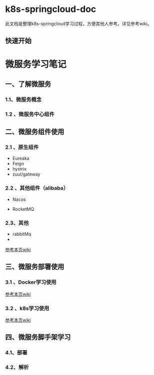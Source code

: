 # k8s-springcloud-doc

此文档是整理k8s-springcloud学习过程，方便其他人参考。详见参考wiki。

## 快速开始
# 微服务学习笔记

## 一、了解微服务

### 1.1、微服务概念

### 1.2 、微服务中心组件

## 二、微服务组件使用

### 2.1 、原生组件

- Eureaka
- Feign
- hystrix
- zuul/gateway

### 2.2 、其他组件（alibaba）

- Nacos

- RocketMQ

### 2.3、其他

- rabbitMq
- 
[参考本页wiki](http://192.168.168.163/guyingzhi/k8s-springcloud-doc/wikis/k8s-springcloud(3)-rabbitmq%E5%AD%A6%E4%B9%A0 "rabbitMq学习使用")


## 三、微服务部署使用

### 3.1 、Docker学习使用

[参考本页wiki](http://192.168.168.163/guyingzhi/k8s-springcloud-doc/wikis/k8s-springcloud(1)-docker%E5%AD%A6%E4%B9%A0 "docker学习使用")

 

### 3.2 、k8s学习使用
[参考本页wiki](http://192.168.168.163/guyingzhi/k8s-springcloud-doc/wikis/k8s-springcloud(2)-k8s%E5%AD%A6%E4%B9%A0 "k8s学习使用")

## 四、微服务脚手架学习

### 4.1、部署

### 4.2、解析







